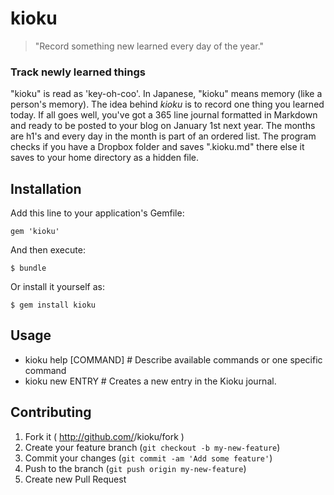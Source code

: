 # kioku

> "Record something new learned every day of the year."

### Track newly learned things

"kioku" is read as 'key-oh-coo'. In Japanese, "kioku" means memory (like a person's memory). The idea behind *kioku* is to record one thing you learned today. If all goes well, you've got a 365 line journal formatted in Markdown and ready to be posted to your blog on January 1st next year. The months are h1's and every day in the month is part of an ordered list. The program checks if you have a Dropbox folder and saves ".kioku.md" there else it saves to your home directory as a hidden file.

## Installation

Add this line to your application's Gemfile:

    gem 'kioku'

And then execute:

    $ bundle

Or install it yourself as:

    $ gem install kioku

## Usage

- kioku help [COMMAND]  # Describe available commands or one specific command
- kioku new ENTRY       # Creates a new entry in the Kioku journal.

## Contributing

1. Fork it ( http://github.com/<my-github-username>/kioku/fork )
2. Create your feature branch (`git checkout -b my-new-feature`)
3. Commit your changes (`git commit -am 'Add some feature'`)
4. Push to the branch (`git push origin my-new-feature`)
5. Create new Pull Request